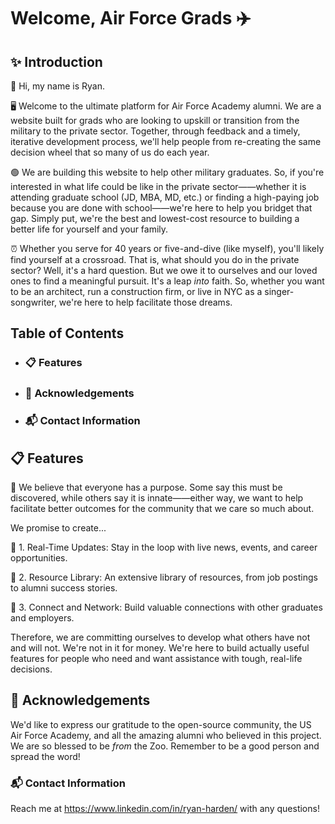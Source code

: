 # Welcome, Air Force Grads ✈️

## ✨ Introduction
👋 Hi, my name is Ryan.

🖥️ Welcome to the ultimate platform for Air Force Academy alumni. We are a website built for grads who are looking to upskill or transition from the military to the private sector. Together, through feedback and a timely, iterative development process, we'll help people from re-creating the same decision wheel that so many of us do each year. 

🟢 We are building this website to help other military graduates. So, if you're interested in what life could be like in the private sector——whether it is attending graduate school (JD, MBA, MD, etc.) or finding a high-paying job because you are done with school——we're here to help you bridget that gap. Simply put, we're the best and lowest-cost resource to building a better life for yourself and your family. 

⏰ Whether you serve for 40 years or five-and-dive (like myself), you'll likely find yourself at a crossroad. That is, what should you do in the private sector? Well, it's a hard question. But we owe it to ourselves and our loved ones to find a meaningful pursuit. It's a leap _into_ faith. So, whether you want to be an architect, run a construction firm, or live in NYC as a singer-songwriter, we're here to help facilitate those dreams.

##  Table of Contents
- ### 📋 Features
- ### 🙏 Acknowledgements
- ### 📬 Contact Information

## 📋 Features
🏡 We believe that everyone has a purpose. Some say this must be discovered, while others say it is innate——either way, we want to help facilitate better outcomes for the community that we care so much about. 

We promise to create...
  
  🚀 1. Real-Time Updates: Stay in the loop with live news, events, and career opportunities.

  📂 2. Resource Library: An extensive library of resources, from job postings to alumni success stories.

  🤝 3. Connect and Network: Build valuable connections with other graduates and employers.

Therefore, we are committing ourselves to develop what others have not and will not. We're not in it for money. We're here to build actually useful features for people who need and want assistance with tough, real-life decisions.

## 🙏 Acknowledgements

We'd like to express our gratitude to the open-source community, the US Air Force Academy, and all the amazing alumni who believed in this project. We are so blessed to be _from_ the Zoo. Remember to be a good person and spread the word!

### 📬 Contact Information

Reach me at https://www.linkedin.com/in/ryan-harden/ with any questions!
